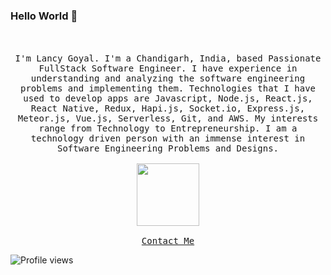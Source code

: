 ### Hello World :pray:

<p align="center">
  <br><br>
  <samp>
I'm Lancy Goyal. I'm a Chandigarh, India, based Passionate FullStack Software Engineer. I have experience in understanding and analyzing the software engineering problems and implementing them. Technologies that I have used to develop apps are Javascript, Node.js, React.js, React Native, Redux, Hapi.js, Socket.io, Express.js, Meteor.js, Vue.js, Serverless, Git, and AWS. My interests range from Technology to Entrepreneurship. I am a technology driven person with an immense interest in Software Engineering Problems and Designs. 
    <br><br>
    <img src="https://lancygoyal.github.io/images/qrcode.png" width="100px">
    <br><br>
    <a href="https://lancygoyal.github.io/">Contact Me</a>
  </samp>
</p>

![Profile views](https://gpvc.arturio.dev/lancygoyal)  

<!--
  <img src="https://user-images.githubusercontent.com/5679180/79618120-0daffb80-80be-11ea-819e-d2b0fa904d07.gif" width="27px">

**lancygoyal/lancygoyal** is a ✨ _special_ ✨ repository because its `README.md` (this file) appears on your GitHub profile.

Here are some ideas to get you started:

- 🔭 I’m currently working on ...
- 🌱 I’m currently learning ...
- 👯 I’m looking to collaborate on ...
- 🤔 I’m looking for help with ...
- 💬 Ask me about ...
- 📫 How to reach me: ...
- 😄 Pronouns: ...
- ⚡ Fun fact: ...
-->
